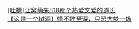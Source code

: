 [[吐槽]让窝萌来818那个热爱文爱的道长](http://tieba.baidu.com/p/2892855406?see_lz=1&pn=)   
[【这是一个树洞】情不敢至深，只恐大梦一场](http://tieba.baidu.com/p/2893099950?see_lz=1&pn=)   
